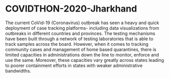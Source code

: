 # COVIDTHON-2020-Jharkhand
The current CoVid-19 (Coronavirus) outbreak has seen a heavy and quick deployment of case tracking platforms- including data visualizations from outbreaks in different countries and provinces. The testing mechanisms have been built through a network of testing laboratories that is able to track samples across the board. However, when it comes to tracking community cases and management of home based quarantines, there is limited capacities in administrations down the line to monitor, enforce and use the same. Moreover, these capacities vary greatly across states leading to poorer containment efforts in states with weaker administrative bandwidths.
